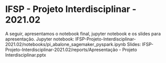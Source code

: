 # IFSP - Projeto Interdisciplinar - 2021.02

A seguir, apresentamos o notebook final, jupyter notebook e os slides para apresentação.
Jupyter notebook: IFSP-Projeto-Interdisciplinar-2021.02/notebooks/pi_abalone_sagemaker_pyspark.ipynb
Slides: IFSP-Projeto-Interdisciplinar-2021.02/reports/Apresentação - Projeto Interdisciplinar.pptx

